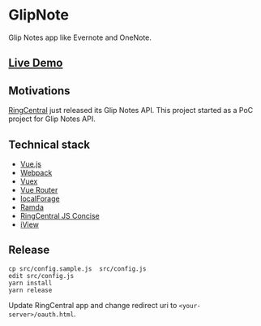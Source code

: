 # GlipNote

Glip Notes app like Evernote and OneNote.


## [Live Demo](https://tylerlong.github.io/glip-note/)


## Motivations

[RingCentral](https://ringcentral.com/) just released its Glip Notes API. This project started as a PoC project for Glip Notes API.


## Technical stack

- [Vue.js](https://vuejs.org/)
- [Webpack](https://webpack.js.org/)
- [Vuex](https://vuex.vuejs.org/)
- [Vue Router](https://router.vuejs.org/)
- [localForage](https://github.com/localForage/localForage)
- [Ramda](https://ramdajs.com/)
- [RingCentral JS Concise](https://github.com/tylerlong/ringcentral-js-concise)
- [iView](https://www.iviewui.com/)


## Release

```
cp src/config.sample.js  src/config.js
edit src/config.js
yarn install
yarn release
```

Update RingCentral app and change redirect uri to `<your-server>/oauth.html`.
